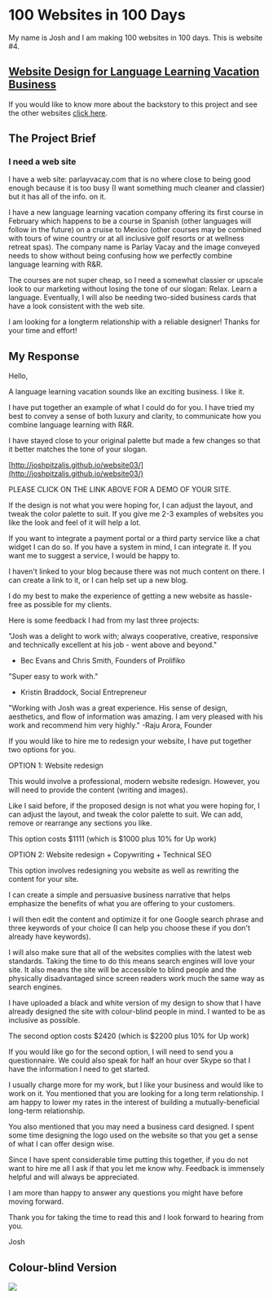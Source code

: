 # 100 Websites in 100 Days
My name is Josh and I am making 100 websites in 100 days. This is website #4.

## [Website Design for Language Learning Vacation Business](http://joshpitzalis.github.io/website03/)

If you would like to know more about the backstory to this project and see the other websites [click here](https://github.com/joshpitzalis/websites).

## The Project Brief

### I need a web site

I have a web site: parlayvacay.com that is no where close to being good enough because it is too busy (I want something much cleaner and classier) but it has all of the info. on it.  

I have a new language learning vacation company offering its first course in February which happens to be  a course in Spanish (other languages will follow in the future) on a cruise to Mexico (other courses may be combined with tours of wine country or at all inclusive golf resorts or at wellness retreat spas).  The company name is Parlay Vacay and the image conveyed needs to show without being confusing how we perfectly combine language learning with R&R.

The courses are not super cheap, so I need a somewhat classier or upscale look to our marketing without losing the tone of our slogan: Relax.  Learn a language.  Eventually, I will also be needing two-sided business cards that have a look consistent with the web site.  

I am looking for a longterm relationship with a reliable designer!  Thanks for your time and effort!

## My Response

Hello,

A language learning vacation sounds like an exciting business. I like it.

I have put together an example of what I could do for you. I have tried my best to convey a sense of both luxury and clarity, to communicate how you combine language learning with R&R.

I have stayed close to your original palette but made a few changes so that it better matches the tone of your slogan.

[http://joshpitzalis.github.io/website03/](http://joshpitzalis.github.io/website03/)

PLEASE CLICK ON THE LINK ABOVE FOR A DEMO OF YOUR SITE.

If the design is not what you were hoping for, I can adjust the layout, and tweak the color palette to suit. If you give me 2-3 examples of websites you like the look and feel of it will help a lot.

If you want to integrate a payment portal or a third party service like a chat widget I can do so. If you have a system in mind, I can integrate it. If you want me to suggest a service, I would be happy to.

I haven't linked to your blog because there was not much content on there. I can create a link to it, or I can help set up a new blog.

I do my best to make the experience of getting a  new website as hassle-free as possible for my clients.

Here is some feedback I had from my last three projects:

"Josh was a delight to work with; always cooperative, creative, responsive and technically excellent at his job - went above and beyond."  
- Bec Evans and Chris Smith, Founders of Prolifiko  

"Super easy to work with."  
- Kristin Braddock, Social Entrepreneur  

"Working with Josh was a great experience. His sense of design, aesthetics, and flow of information was amazing. I am very pleased with his work and recommend him very highly."
-Raju Arora, Founder

If you would like to hire me to redesign your website, I have put together two options for you.

OPTION 1: Website redesign

This would involve a professional, modern website redesign. However, you will need to provide the content (writing and images).

Like I said before, if the proposed design is not what you were hoping for, I can adjust the layout, and tweak the color palette to suit. We can add, remove or rearrange any sections you like.

This option costs $1111 (which is $1000 plus 10% for Up work)

OPTION 2: Website redesign + Copywriting + Technical SEO

This option involves redesigning you website as well as rewriting the content for your site.

I can create a simple and persuasive business narrative that helps emphasize the benefits of what you are offering to your customers.

I will then edit the content and optimize it for one Google search phrase and three keywords of your choice (I can help you choose these if you don't already have keywords).  

I will also make sure that all of the websites complies with the latest web standards. Taking the time to do this means search engines will love your site. It also means the site will be accessible to blind people and the physically disadvantaged since screen readers work much the same way as search engines.

I have uploaded a black and white version of my design to show that I have already designed the site with colour-blind people in mind. I wanted to be as inclusive as possible.

The second option costs $2420 (which is $2200 plus 10% for Up work)

If you would like go for the second option, I will need to send you a questionnaire. We could also speak for half an hour over Skype so that I have the information I need to get started.

I usually charge more for my work, but I like your business and would like to work on it. You mentioned that you are looking for a long term relationship. I am happy to lower my rates in the interest of building a mutually-beneficial long-term relationship.

You also mentioned that you may need a business card designed. I spent some time designing the logo used on the website so that you get a sense of what I can offer design wise.

Since I have spent considerable time putting this together, if you do not want to hire me all I ask if that you let me know why. Feedback is immensely helpful and will always be appreciated.

I am more than happy to answer any questions you might have before moving forward.

Thank you for taking the time to read this and I look forward to hearing from you.

Josh

## Colour-blind Version

<img src="startup/common-files/images/vacayBW.png"/>
